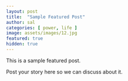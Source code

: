 ```yaml
---
layout: post
title:  "Sample Featured Post"
author: sal
categories: [ power, life ]
image: assets/images/12.jpg
featured: true
hidden: true
---
```


This is a sample featured post.

Post your story here so we can discuss about it.